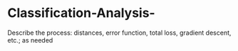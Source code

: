 # Classification-Analysis-
Describe the process: distances, error function, total loss, gradient descent, etc.; as needed
